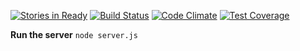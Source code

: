 [![Stories in Ready](https://badge.waffle.io/mumuki/mumuki-mocha-server.png?label=ready&title=Ready)](https://waffle.io/mumuki/mumuki-mocha-server)
[![Build Status](https://travis-ci.org/mumuki/mumuki-mocha-server.svg?branch=master)](https://travis-ci.org/mumuki/mumuki-mocha-server)
[![Code Climate](https://codeclimate.com/github/mumuki/mumukimocha-server/badges/gpa.svg)](https://codeclimate.com/github/mumuki/mumuki-mocha-server)
[![Test Coverage](https://codeclimate.com/github/mumuki/mumuki-mocha-server/badges/coverage.svg)](https://codeclimate.com/github/mumuki/mumuki-mocha-server)


**Run the server**
`node server.js`
